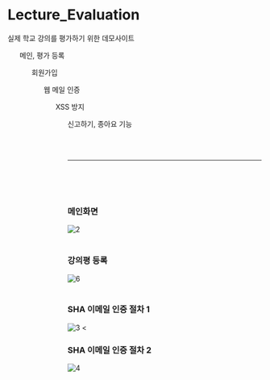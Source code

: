 # Lecture_Evaluation
실제 학교 강의를 평가하기 위한 데모사이트
<ol> 메인, 평가 등록
<ol> 회원가입
<ol> 웹 메일 인증
<ol> XSS 방지
<ol> 신고하기, 종아요 기능

<br><br>

---
<br><br><br>

### 메인화면
![2](https://user-images.githubusercontent.com/41769568/69305823-af92ff80-0c68-11ea-99a4-8833ed5623ad.JPG)
<br><br>

### 강의평 등록
![6](https://user-images.githubusercontent.com/41769568/69305937-30ea9200-0c69-11ea-883a-9fa2247d02cc.JPG)
<br><br>

### SHA 이메일 인증 절차 1
![3](https://user-images.githubusercontent.com/41769568/69305852-c8031a00-0c68-11ea-8e06-e3a738cd8320.JPG)
<
### SHA 이메일 인증 절차 2
![4](https://user-images.githubusercontent.com/41769568/69305855-cafe0a80-0c68-11ea-9792-7e3adc1594ae.JPG)

